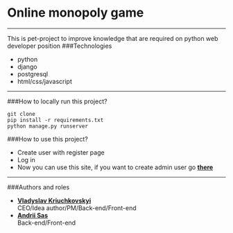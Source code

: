 # Online monopoly game

----------------------
This is pet-project to improve knowledge that are required on
python web developer position
###Technologies

- python
- django
- postgresql
- html/css/javascript

---------------------
###How to locally run this project?
```
git clone
pip install -r requirements.txt
python manage.py runserver
```
###How to use this project?

- Create user with register page
- Log in
- Now you can use this site, if you want to create admin user go [**there**]()

---------------------
###Authors and roles

- [**Vladyslav Kriuchkovskyi**</br>](https://www.linkedin.com/in/vladyslav-kriuchkovskyi/)
CEO/Idea author/PM/Back-end/Front-end
- [**Andrii Sas**</br>](https://www.linkedin.com/in/andrii-sas-01a936211/)
Back-end/Front-end
